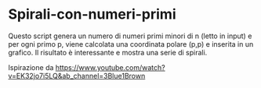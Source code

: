 # Spirali-con-numeri-primi

Questo script genera un numero di numeri primi minori di n (letto in input) e per ogni primo p, viene calcolata una coordinata polare (p,p) e inserita in un grafico.
Il risultato è interessante e mostra una serie di spirali.

Ispirazione da https://www.youtube.com/watch?v=EK32jo7i5LQ&ab_channel=3Blue1Brown
